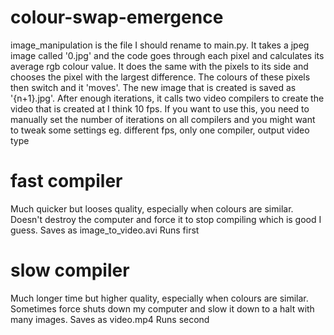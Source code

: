 # colour-swap-emergence

image_manipulation is the file I should rename to main.py. It takes a jpeg image called '0.jpg' and the code goes through each pixel and calculates its average rgb colour value. It does the same with the pixels to its side and chooses the pixel with the largest difference. The colours of these pixels then switch and it 'moves'. The new image that is created is saved as '{n+1}.jpg'. After enough iterations, it calls two video compilers to create the video that is created at I think 10 fps. If you want to use this, you need to manually set the number of iterations on all compilers and you might want to tweak some settings eg. different fps, only one compiler, output video type

# fast compiler
Much quicker but looses quality, especially when colours are similar.
Doesn't destroy the computer and force it to stop compiling which is good I guess.
Saves as image_to_video.avi
Runs first

# slow compiler
Much longer time but higher quality, especially when colours are similar.
Sometimes force shuts down my computer and slow it down to a halt with many images.
Saves as video.mp4
Runs second
